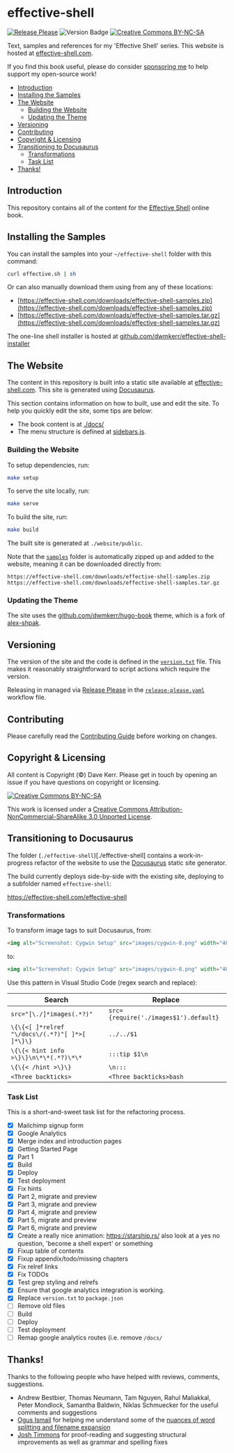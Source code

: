 # effective-shell 

[![Release Please](https://github.com/dwmkerr/effective-shell/actions/workflows/release-please.yaml/badge.svg)](https://github.com/dwmkerr/effective-shell/actions/workflows/release-please.yaml) ![Version Badge](https://img.shields.io/github/v/tag/dwmkerr/effective-shell?label=version) [![Creative Commons BY-NC-SA](https://i.creativecommons.org/l/by-nc-sa/3.0/80x15.png)](http://creativecommons.org/licenses/by-nc-sa/3.0/)

Text, samples and references for my 'Effective Shell' series. This website is hosted at [effective-shell.com](https://effective-shell.com).

If you find this book useful, please do consider [sponsoring me](https://github.com/sponsors/dwmkerr) to help support my open-source work!

<!-- vim-markdown-toc GFM -->

* [Introduction](#introduction)
* [Installing the Samples](#installing-the-samples)
* [The Website](#the-website)
    * [Building the Website](#building-the-website)
    * [Updating the Theme](#updating-the-theme)
* [Versioning](#versioning)
* [Contributing](#contributing)
* [Copyright & Licensing](#copyright--licensing)
* [Transitioning to Docusaurus](#transitioning-to-docusaurus)
    * [Transformations](#transformations)
    * [Task List](#task-list)
* [Thanks!](#thanks)

<!-- vim-markdown-toc -->

## Introduction

This repository contains all of the content for the [Effective Shell](https://effective-shell.com/) online book.

## Installing the Samples

You can install the samples into your `~/effective-shell` folder with this command:

```sh
curl effective.sh | sh
```

Or can also manually download them using from any of these locations:

- [https://effective-shell.com/downloads/effective-shell-samples.zip](https://effective-shell.com/downloads/effective-shell-samples.zip)
- [https://effective-shell.com/downloads/effective-shell-samples.tar.gz](https://effective-shell.com/downloads/effective-shell-samples.tar.gz)

The one-line shell installer is hosted at [github.com/dwmkerr/effective-shell-installer](https://github.com/dwmkerr/effective-shell-installer)

## The Website

The content in this repository is built into a static site available at [effective-shell.com](https://effective-shell.com). This site is generated using [Docusaurus](https://docusaurus.io).

This section contains information on how to built, use and edit the site. To help you quickly edit the site, some tips are below:

- The book content is at [./docs/](./docs/)
- The menu structure is defined at [sidebars.js](sidebars.js).

### Building the Website

To setup dependencies, run:

```sh
make setup
```

To serve the site locally, run:

```sh
make serve
```

To build the site, run:

```sh
make build
```

The built site is generated at `./website/public`.

Note that the [`samples`](./samples) folder is automatically zipped up and added to the website, meaning it can be downloaded directly from:

```
https://effective-shell.com/downloads/effective-shell-samples.zip
https://effective-shell.com/downloads/effective-shell-samples.tar.gz
```

### Updating the Theme

The site uses the [github.com/dwmkerr/hugo-book](https://github.com/dwmkerr/hugo-book) theme, which is a fork of [alex-shpak](https://github.com/alex-shpak/hugo-book).

## Versioning

The version of the site and the code is defined in the [`version.txt`](./version.txt) file. This makes it reasonably straightforward to script actions which require the version.

Releasing in managed via [Release Please](https://github.com/googleapis/release-please) in the [`release-please.yaml`](./.github/workflows/release-please.yaml) workflow file.

## Contributing

Please carefully read the [Contributing Guide](./.github/contributing.md) before working on changes.

## Copyright & Licensing

All content is Copyright (©) Dave Kerr. Please get in touch by opening an issue if you have questions on copyright or licensing.

[![Creative Commons BY-NC-SA](https://i.creativecommons.org/l/by-nc-sa/3.0/88x31.png)](http://creativecommons.org/licenses/by-nc-sa/3.0/)

This work is licensed under a [Creative Commons Attribution-NonCommercial-ShareAlike 3.0 Unported License](http://creativecommons.org/licenses/by-nc-sa/3.0/).

## Transitioning to Docusaurus

The folder (`./effective-shell`)[./effective-shell] contains a work-in-progress refactor of the website to use the [Docusaurus](https://docusaurus.io/) static site generator.

The build currently deploys side-by-side with the existing site, deploying to a subfolder named `effective-shell`:

https://effective-shell.com/effective-shell

### Transformations

To transform image tags to suit Docusaurus, from:

```html
<img alt="Screenshot: Cygwin Setup" src="images/cygwin-8.png" width="400px" />
```

to:

```jsx
<img alt="Screenshot: Cygwin Setup" src="images/cygwin-8.png" width="400px" />
```

Use this pattern in Visual Studio Code (regex search and replace):

| Search                                         | Replace                               |
|------------------------------------------------|---------------------------------------|
| `src="[\./]*images(.*?)"`                      | `src={require('./images$1').default}` |
| `\{\{<[ ]*relref "\/docs\/(.*?)"[ ]*>[ ]*\}\}` | `../../$1`                            |
| `\{\{< hint info >\}\}\n\*\*(.*?)\*\*`         | `:::tip $1\n`                         |
| `\{\{< /hint >\}\}`                            | `\n:::`                               |
| `<Three backticks>`                            | `<Three backticks>bash`               |

### Task List

This is a short-and-sweet task list for the refactoring process.

- [x] Mailchimp signup form
- [x] Google Analytics
- [x] Merge index and introduction pages
- [x] Getting Started Page
- [x] Part 1
- [x] Build
- [x] Deploy
- [x] Test deployment
- [x] Fix hints
- [x] Part 2, migrate and preview
- [x] Part 3, migrate and preview
- [x] Part 4, migrate and preview
- [x] Part 5, migrate and preview
- [x] Part 6, migrate and preview
- [x] Create a really nice animation: https://starship.rs/ also look at a yes no question, 'become a shell expert' or something
- [x] Fixup table of contents
- [x] Fixup appendix/todo/missing chapters
- [x] Fix relref links
- [x] Fix TODOs
- [x] Test grep styling and relrefs
- [x] Ensure that google analytics integration is working.
- [x] Replace `version.txt` to `package.json`
- [ ] Remove old files
- [ ] Build
- [ ] Deploy
- [ ] Test deployment
- [ ] Remap google analytics routes (i.e. remove `/docs/`

## Thanks!

Thanks to the following people who have helped with reviews, comments, suggestions.

- Andrew Bestbier, Thomas Neumann, Tam Nguyen, Rahul Maliakkal, Peter Mondlock, Samantha Baldwin, Niklas Schmuecker for the useful comments and suggestions
- [Ogus Ismail](https://stackoverflow.com/users/10248678/oguz-ismail) for helping me understand some of the [nuances of word splitting and filename expansion](https://stackoverflow.com/questions/67648392/how-can-i-confirm-whether-whitespace-or-special-characters-are-escaped-in-a-wild)
- [Josh Timmons](https://github.com/josh-59) for proof-reading and suggesting structural improvements as well as grammar and spelling fixes
